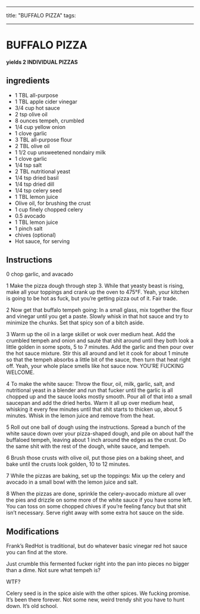 
---
title: "BUFFALO PIZZA"
tags:

---
# BUFFALO PIZZA



#### yields  2 INDIVIDUAL PIZZAS


## ingredients
* 1 TBL all-purpose 
* 1 TBL apple cider vinegar 
* 3/4 cup hot sauce 
* 2 tsp olive oil 
* 8 ounces tempeh, crumbled 
* 1/4 cup yellow onion 
* 1 clove garlic 
* 3 TBL all-purpose flour 
* 2 TBL olive oil 
* 1 1/2 cup unsweetened nondairy milk 
* 1 clove garlic 
* 1/4 tsp salt 
* 2 TBL nutritional yeast 
* 1/4 tsp dried basil 
* 1/4 tsp dried dill 
* 1/4 tsp celery seed 
* 1 TBL lemon juice 
* Olive oil, for brushing the crust 
* 1 cup finely chopped celery 
* 0.5 avocado 
* 1 TBL lemon juice 
* 1 pinch salt 
* chives (optional)
* Hot sauce, for serving 



## Instructions
0 chop garlic, and avacado

1 Make the pizza dough through step 3. While that yeasty beast is rising, make all your toppings and crank up the oven to 475°F. Yeah, your kitchen is going to be hot as fuck, but you’re getting pizza out of it. Fair trade.

2 Now get that buffalo tempeh going: In a small glass, mix together the flour and vinegar until you get a paste. Slowly whisk in that hot sauce and try to minimize the chunks. Set that spicy son of a bitch aside.

3 Warm up the oil in a large skillet or wok over medium heat. Add the crumbled tempeh and onion and sauté that shit around until they both look a little golden in some spots, 5 to 7 minutes. Add the garlic and then pour over the hot sauce mixture. Stir this all around and let it cook for about 1 minute so that the tempeh absorbs a little bit of the sauce, then turn that heat right off. Yeah, your whole place smells like hot sauce now. YOU’RE FUCKING WELCOME.

4 To make the white sauce: Throw the flour, oil, milk, garlic, salt, and nutritional yeast in a blender and run that fucker until the garlic is all chopped up and the sauce looks mostly smooth. Pour all of that into a small saucepan and add the dried herbs. Warm it all up over medium heat, whisking it every few minutes until that shit starts to thicken up, about 5 minutes. Whisk in the lemon juice and remove from the heat.

5 Roll out one ball of dough using the instructions. Spread a bunch of the white sauce down over your pizza-shaped dough, and pile on about half the buffaloed tempeh, leaving about 1 inch around the edges as the crust. Do the same shit with the rest of the dough, white sauce, and tempeh.

6 Brush those crusts with olive oil, put those pies on a baking sheet, and bake until the crusts look golden, 10 to 12 minutes.

7 While the pizzas are baking, set up the toppings: Mix up the celery and avocado in a small bowl with the lemon juice and salt.

8 When the pizzas are done, sprinkle the celery-avocado mixture all over the pies and drizzle on some more of the white sauce if you have some left. You can toss on some chopped chives if you’re feeling fancy but that shit isn’t necessary. Serve right away with some extra hot sauce on the side.



## Modifications
Frank’s RedHot is traditional, but do whatever basic vinegar red hot sauce you can find at the store.

 Just crumble this fermented fucker right into the pan into pieces no bigger than a dime. Not sure what tempeh is?

 WTF?

 Celery seed is in the spice aisle with the other spices. We fucking promise. It’s been there forever. Not some new, weird trendy shit you have to hunt down. It’s old school.





